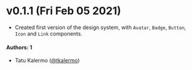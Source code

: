 # v0.1.1 (Fri Feb 05 2021)

- Created first version of the design system, with `Avatar`, `Badge`, `Button`, `Icon` and `Link` components.

#### Authors: 1

- Tatu Kalermo ([@tkalermo](https://github.com/tkalermo))
